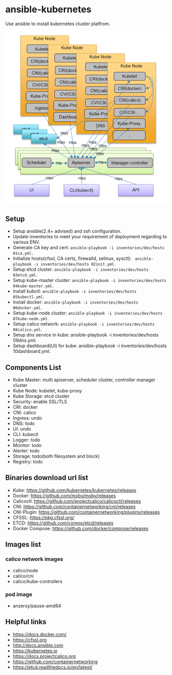 # ansible-kubernetes

Use ansible to install kubernetes cluster platfrom.

![arch](img/arch.png)

## Setup
* Setup ansible(2.4+ advised) and ssh configuration.
* Update inventories to meet your requirement of deployment regarding to various ENV.
* Generate CA key and cert: ```ansible-playbook -i inventories/dev/hosts 01ca.yml.```
* Initialize hosts(cfssl, CA certs, firewalld, selinux, sysctl): ``` ansible-playbook -i inventories/dev/hosts 02init.yml```.
* Setup etcd cluster: ```ansible-playbook -i inventories/dev/hosts 03etcd.yml```.
* Setup kube-master cluster: ```ansible-playbook -i inventories/dev/hosts 04kube-master.yml```.
* Install kubctl: ```ansible-playbook -i inventories/dev/hosts 05kubectl.yml```.
* Install docker: ```ansible-playbook -i inventories/dev/hosts 06docker.yml```.
* Setup kube-node cluster: ```ansible-playbook -i inventories/dev/hosts 07kube-node.yml```.
* Setup calico network: ```ansible-playbook -i inventories/dev/hosts 08calico.yml```.
* Setup dns service in kube: ansible-playbook -i inventories/dev/hosts 09dns.yml.
* Setup dashboard(UI) for kube: ansible-playbook -i inventories/dev/hosts 10dashboard.yml.

## Components List
* Kube Master: multi apiserver, scheduler cluster, controller manager cluster
* Kube Node: kubelet, kube-proxy
* Kube Storage: etcd cluster
* Security: enable SSL/TLS
* CRI: docker
* CNI: calico
* Ingress: undo
* DNS: todo
* UI: undo
* CLI: kubectl
* Logger: todo
* Monitor: todo
* Alerter: todo
* Storage: todo(both filesystem and block)
* Registry: todo

## Binaries download url list 
* Kube: https://github.com/kubernetes/kubernetes/releases
* Docker: https://github.com/moby/moby/releases
* Calicoctl: https://github.com/projectcalico/calicoctl/releases
* CNI: https://github.com/containernetworking/cni/releases
* CNI-Plugin: https://github.com/containernetworking/plugins/releases
* CFSSL: https://pkg.cfssl.org/
* ETCD: https://github.com/coreos/etcd/releases
* Docker Compose: https://github.com/docker/compose/releases

## Images list
### calico network images
* calico/node
* calico/cni
* calico/kube-controllers

### pod image
* anzersy/pause-amd64

## Helpful links
* https://docs.docker.com/
* https://cfssl.org
* http://docs.ansible.com
* https://kubernetes.io
* https://docs.projectcalico.org
* https://github.com/containernetworking
* https://etcd.readthedocs.io/en/latest/

